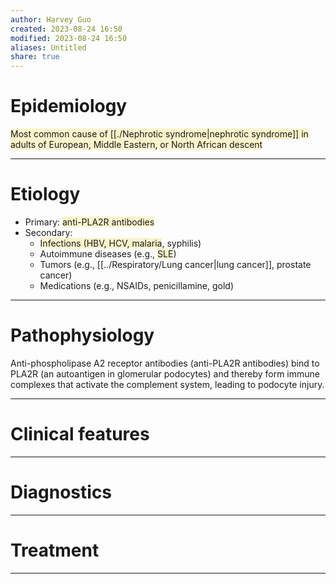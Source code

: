 ```yaml
---
author: Harvey Guo
created: 2023-08-24 16:50
modified: 2023-08-24 16:50
aliases: Untitled
share: true
---
```

# Epidemiology
<span style="background:rgba(240, 200, 0, 0.2)">Most common cause of [[./Nephrotic syndrome|nephrotic syndrome]] in adults of European, Middle Eastern, or North African descent</span>

---
# Etiology
- Primary: <span style="background:rgba(240, 200, 0, 0.2)">anti-PLA2R antibodies</span>
- Secondary:
	- <span style="background:rgba(240, 200, 0, 0.2)">Infections (HBV, HCV, malaria</span>, syphilis)
	- Autoimmune diseases (e.g., <span style="background:rgba(240, 200, 0, 0.2)">SLE</span>)
	- Tumors (e.g., [[../Respiratory/Lung cancer|lung cancer]], prostate cancer)
	- Medications (e.g., NSAIDs, penicillamine, gold)

---
# Pathophysiology
Anti-phospholipase A2 receptor antibodies (anti-PLA2R antibodies) bind to PLA2R (an autoantigen in glomerular podocytes) and thereby form immune complexes that activate the complement system, leading to podocyte injury.

---
# Clinical features


---
# Diagnostics


---
# Treatment


---
